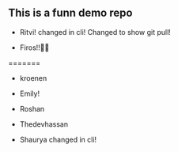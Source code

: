 ## This is a funn demo repo

- Ritvi! changed in cli! Changed to show git pull!

- Firos!!🙌🏻

=======
- kroenen

- Emily!

- Roshan
  
- Thedevhassan

- Shaurya changed in cli!


